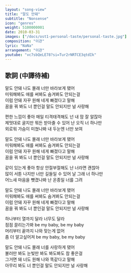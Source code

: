 ```yaml
---
layout: "song-view"
title: "말도 안돼"
subtitle: "Nonsense"
icon: "genres"
weight: 5100000001
date: 2010-03-31
images: ["/docs/ost1-personal-taste/personal-taste.jpg"]
composition: "이관"
lyric: "NaNa"
arrangement: "이관"
youtube: "vc7sbQeLE78?si=Tur2rNRTCE3qtdIk"
---
```


## 歌詞 (中譯待補)

말도 안돼 나도 몰래 너만 바라보게 됐어  
미워해봐도 애를 써봐도 숨겨봐도 안되는걸  
이럼 안돼 자꾸 원해 네게 빠졌다고 말해  
꿈을 꿔 봐도 너 뿐인걸 말도 안되지만 널 사랑해  

편한 느낌이 좋아 매일 티격태격해도 넌 내 맘 잘 알잖아  
제멋대로 굴지만 뭐든 받아줄 수 있어 난 오직 너 하나만  
외로워 가슴이 미쳤나봐 내 두눈엔 너만 보여  

말도 안돼 나도 몰래 너만 바라보게 됐어  
미워해봐도 애를 써봐도 숨겨봐도 안되는걸  
이럼 안돼 자꾸 원해 네게 빠졌다고 말해  
꿈을 꿔 봐도 너 뿐인걸 말도 안되지만 널 사랑해  

같이 있는게 좋아 항상 안절부절해도 난 너라면 괜찮아  
많이 서툰 나지만 너만 길들일 수 있어 날 그래 너 하나만  
어느새 마음을 뺏겼나봐 난 온종일 너를 그려  

말도 안돼 나도 몰래 너만 바라보게 됐어  
미워해봐도 애를 써봐도 숨겨봐도 안되는걸  
이럼 안돼 자꾸 원해 네게 빠졌다고 말해  
꿈을 꿔 봐도 너 뿐인걸 말도 안되지만 널 사랑해  

하나부터 열까지 달라 너무도 달라  
점점 끌리는가봐 be my baby, be my baby  
머리부터 끝까지 나와 맞는게 없어  
좀 더 알고싶어져 be my baby, be my baby  

말도 안돼 나도 몰래 너를 사랑하게 됐어  
불러만 봐도 눈빛만 봐도 봐도봐도 참 좋은걸  
그거면 돼 너도 원해 나와 똑같다고 말해  
아무리 봐도 너 뿐인걸 말도 안되지만 널 사랑해  
